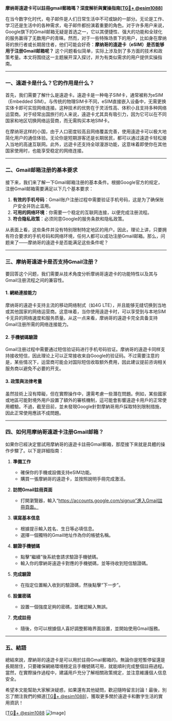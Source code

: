 **摩纳哥遠遊卡可以註冊gmail郵箱嗎？深度解析與實操指南[[TG💪+ @esim1088](https://t.me/s/esim1088)]**

在当今数字化时代，电子邮件是人们日常生活中不可或缺的一部分。无论是工作、学习还是生活中的各种需求，电子邮件都扮演着重要的角色。对于许多用户来说，Google旗下的Gmail邮箱无疑是首选之一，它以其便捷性、强大的功能和全球化的服务赢得了无数用户的青睐。然而，对于一些特殊场景下的用户，比如身在摩纳哥的旅行者或长期居住者，他们可能会好奇：**摩纳哥的遠遊卡（eSIM）是否能够用于注册Gmail邮箱呢？** 这个问题看似简单，实际上涉及到了多方面的技术和政策考量。本文将围绕这一主题展开深入探讨，并为有类似需求的用户提供实操指南。

---

### 一、遠遊卡是什么？它的作用是什么？

首先，我们需要了解什么是遠遊卡。遠遊卡是一种电子SIM卡，通常被称为eSIM（Embedded SIM）。与传统的物理SIM卡不同，eSIM直接嵌入设备中，无需更换实体卡即可实现网络连接。这种技术的优势在于灵活性高、体积小且支持多种网络运营商。对于经常出国旅行的人来说，遠遊卡尤其具有吸引力，因为它可以在不同国家和地区切换网络运营商，而无需购买本地SIM卡。

在摩纳哥这样的小国，由于人口密度较高且网络覆盖完善，使用遠遊卡可以极大地简化用户的通信体验。无论你是短期游客还是长期居民，都可以通过遠遊卡轻松接入当地的高速互联网。此外，远遊卡还支持全球漫游功能，这意味着即使你在其他国家使用时，也能享受稳定的网络连接。

---

### 二、Gmail邮箱注册的基本要求

接下来，我们来了解一下Gmail邮箱注册的基本条件。根据Google官方的规定，注册Gmail邮箱需要满足以下几个基本要求：

1. **有效的手机号码**：Gmail账户注册过程中需要验证手机号码，这是为了确保账户安全并防止滥用。
2. **可用的网络环境**：你需要一个稳定的互联网连接，以便完成注册流程。
3. **符合隐私政策**：必须同意Google的服务条款和隐私政策。

从表面上看，这些条件并没有特别限制特定地区的用户。因此，理论上讲，只要拥有符合要求的手机号码和网络环境，任何人都可以成功注册Gmail邮箱。那么，问题来了——摩纳哥的遠遊卡是否能满足这些条件呢？

---

### 三、摩纳哥遠遊卡是否支持Gmail注册？

要回答这个问题，我们需要从技术角度分析摩纳哥遠遊卡的功能特性以及其与Gmail注册流程之间的兼容性。

#### 1. 網絡連接能力
摩纳哥的遠遊卡支持主流的移动网络制式（如4G LTE），并且能够无缝切换到当地或其他国家的网络运营商。这意味着，当你使用遠遊卡时，可以享受到与本地SIM卡无异的网络速度和服务质量。从这一点来看，摩纳哥的遠遊卡完全具备支持Gmail注册所需的网络连接能力。

#### 2. 手機號碼驗證
Gmail注册过程中需要通过短信验证码进行手机号码验证。摩纳哥的遠遊卡同样支持接收短信，因此理论上可以正常接收来自Google的验证码。不过需要注意的是，某些情况下，运营商可能会对国际短信收取额外费用，因此建议提前咨询相关服务商以避免不必要的开支。

#### 3. 政策與法律考量
虽然技術上沒有障礙，但在實際操作中，還需考慮一些潛在問題。例如，某些國家或地區可能對境外用戶設置了額外的審核機制，這可能會影響遠遊卡用戶的正常使用體驗。不過，截至目前，並未發現Google針對摩納哥用戶採取特別限制措施，因此正常使用應該不成問題。

---

### 四、如何用摩纳哥遠遊卡注册Gmail邮箱？

如果你已經決定嘗試用摩納哥的遠遊卡註冊Gmail郵箱，那麼接下來就是具體的操作步驟了。以下是詳細指南：

1. **準備工作**
   - 確保你的手機或設備支持eSIM功能。
   - 購買一張摩納哥的遠遊卡，並按照說明手冊完成激活。

2. **訪問Gmail註冊頁面**
   - 打開瀏覽器，輸入“https://accounts.google.com/signup”進入Gmail註冊頁面。

3. **填寫基本信息**
   - 根據提示輸入姓名、生日等必填信息。
   - 選擇一個獨特的Gmail地址作為你的帳號名稱。

4. **驗證手機號碼**
   - 點擊“繼續”後系統會請求驗證手機號碼。
   - 輸入你的摩納哥遠遊卡對應的手機號碼，並等待收到短信驗證碼。

5. **完成驗證**
   - 在指定位置輸入收到的驗證碼，然後點擊“下一步”。

6. **設置密碼**
   - 設置一個強度足夠的密碼，並確認輸入無誤。

7. **完成註冊**
   - 隨後，你可以根據個人喜好調整郵箱界面設置，並開始使用Gmail服務。

---

### 五、結語

總結來說，摩納哥的遠遊卡是可以用於註冊Gmail郵箱的。無論你是短暫停留還是長期居住，只要確保網絡環境穩定且手機號碼可用，就能順利完成整個註冊過程。當然，在實際操作過程中，建議用戶充分了解相關政策規定，並注意維護個人信息安全。

希望本文能幫助大家解決疑惑，如果還有其他疑問，歡迎隨時留言討論！最後，別忘了關注我們的頻道[[TG💪+ @esim1088](https://t.me/s/esim1088)]，獲取更多關於遠遊卡和數字生活的實用資訊！

[[TG💪+ @esim1088](https://t.me/s/esim1088) ![Image](https://i.postimg.cc/4NQfJmqS/Snipaste-2025-05-13-00-14-12.png)]